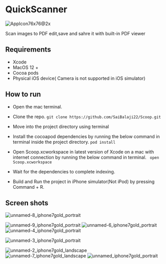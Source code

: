 # QuickScanner 
![AppIcon76x76@2x](https://user-images.githubusercontent.com/51410810/89704516-e71a1700-d971-11ea-8787-d097628274a6.png)

Scan images to PDF edit,save and sahre it with built-in PDF viewer
## Requirements
* Xcode
* MacOS 12 +
* Cocoa pods
* Physical iOS device( Camera is not supported in iOS simulator)

## How to run
* Open the mac terminal.
* Clone the repo.
```git clone https://github.com/SaiBalaji22/Scoop.git```
* Move into the project directory using terminal
* Install the cocoapod dependencies by running the below command in terminal inside the project directory.
```pod install```

* Open Scoop.xcworkspace in latest version of Xcode on a mac with internet connection by running the below command in terminal.
``` open Scoop.xcworkspace```

* Wait for the dependencies to complete indexing.

* Build and Run the project in iPhone simulator(Not iPod) by pressing Command + R.



## Screen shots
![unnamed-8_iphone7gold_portrait](https://user-images.githubusercontent.com/51410810/89704404-2eec6e80-d971-11ea-849c-38a02c93d64d.png)

![unnamed-9_iphone7gold_portrait](https://user-images.githubusercontent.com/51410810/89704399-2ac05100-d971-11ea-80ba-9f4cd1479bd4.png)
![unnamed-6_iphone7gold_portrait](https://user-images.githubusercontent.com/51410810/89704411-3a3f9a00-d971-11ea-8087-dbe50a96d54b.png)
![unnamed-4_iphone7gold_portrait](https://user-images.githubusercontent.com/51410810/89704434-52171e00-d971-11ea-8e16-f1e07f0dd375.png)


![unnamed-3_iphone7gold_portrait](https://user-images.githubusercontent.com/51410810/89704588-a79ffa80-d972-11ea-9082-c721175c7eb5.png)



![unnamed-2_iphone7gold_landscape](https://user-images.githubusercontent.com/51410810/89704450-6ce99280-d971-11ea-84b3-6e8afe9545d3.png)
![unnamed-7_iphone7gold_landscape](https://user-images.githubusercontent.com/51410810/89704455-7a068180-d971-11ea-8111-e2d29f3a2a29.png)
![unnamed_iphone7gold_portrait](https://user-images.githubusercontent.com/51410810/89704462-8a1e6100-d971-11ea-9118-3f518d727ab4.png)
